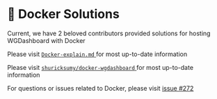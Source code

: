 # 🐬 Docker Solutions

Current, we have 2 beloved contributors provided solutions for hosting WGDashboard with Docker

<tabs>
<tab title="Solution 1 from @DaanSelen">
Please visit <a href="https://github.com/donaldzou/WGDashboard/blob/main/docker/README.md">
<code>Docker-explain.md</code>
</a> for most up-to-date information
</tab>
<tab title="Solution 2 from @shuricksumy">

Please visit 
<a href="https://github.com/shuricksumy/docker-wgdashboard">
<code>shuricksumy/docker-wgdashboard</code>
</a> for most up-to-date information

</tab>
</tabs>

<note>
For questions or issues related to Docker, please visit <a href="https://github.com/donaldzou/WGDashboard/issues/272">issue #272</a>
</note>
